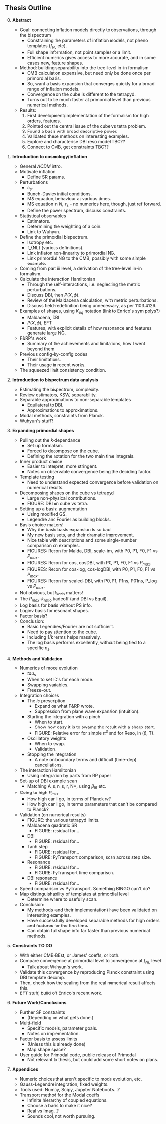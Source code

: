 Thesis Outline
--------
0. **Abstract**
    - Goal: connecting inflation models directly to observations, through the bispectrum
        - Constraining the parameters of inflation models, not pheno templates ($f_{NL}$ etc).
        - Full shape information, not point samples or a limit.
        - Efficient numerics gives access to more accurate, and in some cases new, feature shapes.
    - Method: building separability into the tree-level in-in formalism
        - CMB calculation expensive, but need only be done once per primordial basis.
        - So, want a basis expansion that converges quickly for a broad range of inflation models.
        - Convergence on the cube is different to the tetrapyd.
        - Turns out to be much faster at primordial level than previous numerical methods.
    - Results:
        1. First development/implementation of the formalism for high orders, features.
        2. Pointed out the central issue of the cube vs tetra problem.
        3. Found a basis with broad descriptive power.
        4. Validated these methods on interesting examples.
        5. Explore and characterise DBI reso model TBC??
        6. Connect to CMB, get constraints TBC??

    
1. **Introduction to cosmology/inflation**
    - General $\Lambda CDM$ intro.
    - Motivate inflation
        - Define SR params.
    - Perturbations
        - $c_s$.
        - Bunch-Davies initial conditions.
        - MS equation, behaviour at various times.
        - MS equation in $N$, $\tau_s$ - no numerics here, though, just ref forward.
        - Define the power spectrum, discuss constraints.
    - Statistical observables
        - Estimators.
        - Determining the weighting of a coin.
        - Link to Wuhyun.
    - Define the primordial bispectrum.
        - Isotropy etc.
        - f_{NL} (various definitions).
        - Link inflaton non-linearity to primordial NG.
        - Link primordial NG to the CMB, possibly with some simple example. 
    - Coming from part iii level, a derivation of the tree-level in-in formalism.
    - Calculate the interaction Hamiltonian
        - Through the self-interactions, i.e. neglecting the metric perturbations.
        - Discuss DBI, then $P(X, \phi)$.
        - Review of the Maldacena calculation, with metric perturbations.
        - Discuss field-redefinition being unnecessary, as per 1103.4126.
    - Examples of shapes, using $K_{pq}$ notation (link to Enrico's sym polys?)
        - Maldacena, DBI
        - $P(X, \phi)$, EFT
        - Features, with explicit details of how resonance and features generate large NG. 
    - F&RP's work
        - Summary of the achievements and limitations, how I went beyond them.
    - Previous config-by-config codes
        - Their limitations.
        - Their usage in recent works.
    - The squeezed limit consistency condition.


2. **Introduction to bispectrum data analysis**
    - Estimating the bispectrum, complexity. 
    - Review estimators, KSW, separability.
    - Separable approximations to non-separable templates
        - Equilateral to DBI.
        - Approximations to approximations.
    - Modal methods, constraints from Planck.
    - Wuhyun's stuff?


3. **Expanding primordial shapes**
    - Pulling out the $k$-dependance
        - Set up formalism.
        - Forced to decompose on the cube.
        - Defining the notation for the two main time integrals.
    - Inner product choice
        - Easier to interpret, more stringent.
        - Notes on observable convergence being the deciding factor.
    - Template testing
        - Need to understand expected convergence before validation on numerical results.
    - Decomposing shapes on the cube vs tetrapyd
        - Large non-physical contributions.
        - FIGURE: DBI on cube vs tetra.
    - Setting up a basis: augmentation
        - Using modified GS.
        - Legendre and Fourier as building blocks.
    - Basis choice matters! 
        - Why the basic basis expansion is so bad.
        - My new basis sets, and their dramatic improvement.
        - Nice table with descriptions and some single-number comparison on examples.
        - FIGURES: Recon for Malda, DBI, scale-inv, with P0, P1, F0, F1 vs $P_{max}$.
        - FIGURES: Recon for cos, cosDBI, with P0, P1, F0, F1 vs $P_{max}$.
        - FIGURES: Recon for cos-log, cos-logDBI, with P0, P1, F0, F1 vs $P_{max}$.
        - FIGURES: Recon for scaled-DBI, with P0, P1, P1ns, P01ns, P_log vs $P_{max}$.
    - Not obvious, but $k_{ratio}$ matters!
    - The $P_{max}$-$k_{ratio}$ tradeoff (and DBI vs Equil).
    - Log basis for basis without PS info.
    - Loginv basis for resonant shapes.
    - Factor basis?
    - Conclusion:
        - Basic Legendres/Fourier are not sufficient.
        - Need to pay attention to the cube.
        - Including 1/k terms helps massively.
        - The log basis performs excellently, without being tied to a specific $n_s$.


4. **Methods and Validation**
    - Numerics of mode evolution
        - $tau_s$
        - When to set IC's for each mode.
        - Swapping variables.
        - Freeze-out.
    - Integration choices
        - The $i\varepsilon$ prescription
            - Expand on what F&RP wrote.
            - Suppression from plane wave expansion (intuition).
        - Starting the integration with a pinch
            - When to start.
            - Show how easy it is to swamp the result with a sharp start.
            - FIGURE: Relative error for simple $\pi^3$ and for Reso, in ($\beta$, T).
        - Oscillatory weights
            - When to swap.
            - Validation.
        - Stopping the integration
            - A note on boundary terms and difficult (time-dep) cancellations.
    - The interaction Hamiltonian
        - Using integration by parts from RP paper.
    - Set-up of DBI example scan
        - Matching A_s, n_s, r, N*, using $\beta_{IR}$ etc.
    - Going to high $P_{max}$
        - How high can I go, in terms of Planck $w$?
        - How high can I go, in terms parameters that can't be compared to Planck?
    - Validation (on numerical results)
        - FIGURE: the various tetrapyd limits.
        - Maldacena quadratic SR
            - FIGURE: residual for...
        - DBI
            - FIGURE: residual for...
        - Tanh step
            - FIGURE: residual for...
            - FIGURE: PyTransport comparison, scan across step size.
        - Resonance
            - FIGURE: residual for...
            - FIGURE: PyTransport time comparison.
        - DBI resonance
            - FIGURE: residual for...
    - Speed comparison vs PyTransport. Something BINGO can't do?
    - Map distinguishability of templates at primordial level
        - Determine where to usefully scan.
    - Conclusion:
        - My methods (and their implementation) have been validated on interesting examples.
        - Have successfully developed separable methods for high orders and features for the first time.
        - Can obtain full shape info far faster than previous numerical methods.
        

5. **Constraints TO DO** 
    - With either CMB-BEst, or James' coeffs, or both. 
    - Compare convergence at primordial level to convergence at $f_{NL}$ level
        - Talk about Wuhyun's work.
    - Validate this convergence by reproducing Planck constraint using DBI template decomp.
    - Then, check how the scaling from the real numerical result affects this. 
    - EFT stuff, build off Enrico's recent work.


6. **Future Work/Conclusions** 
    - Further SF constraints
        - (Depending on what gets done.)
    - Multi-field
        - Specific models, parameter goals.
        - Notes on implementation.
    - Factor basis to assess limits
        - (Unless this is already done)
        - Map shape space?
    - User guide for Primodal code, public release of Primodal
        - Not relevant to thesis, but could add some short notes on plans.


7. **Appendices** 
    - Numeric choices that aren't specific to mode evolution, etc.
    - Gauss-Legendre integration, fixed weights.
    - Tools used: Numpy, Scipy, Jupyter Notebooks...?
    - Transport method for the Modal coeffs
        - Infinite hierarchy of coupled equations.
        - Choose a basis to make it nice?
        - Real vs Imag...?
        - Sounds cool, not worth pursuing.















